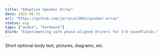 ```yaml
---
title: "Adaptive Speaker Array"
date: 2025-06-15
url: "https://github.com/jerrycai2001/speaker-array"
status: wip
tags: ["audio", "hardware"]
blurb: "Experimenting with phase-aligned drivers for 3-D soundfields."
---
```


Short optional body text, pictures, diagrams, etc.